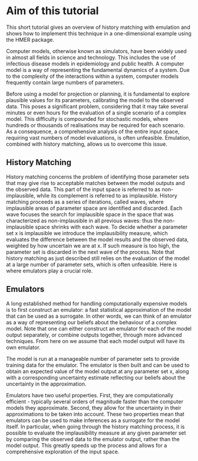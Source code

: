 # Aim of this tutorial

This short tutorial gives an overview of history matching with emulation and shows how to implement this technique in a one-dimensional example using the HMER package.

Computer models, otherwise known as simulators, have been widely used in almost all fields in science and technology. This includes the use of infectious disease models in epidemiology and public health. A computer model is a way of representing the fundamental dynamics of a system. Due to the complexity of the interactions within a system, computer models frequently contain large numbers of parameters.

Before using a model for projection or planning, it is fundamental to explore plausible values for its parameters, calibrating the model to the observed data. This poses a significant problem, considering that it may take several minutes or even hours for the evaluation of a single scenario of a complex model. This difficulty is compounded for stochastic models, where hundreds or thousands of realisations may be required for each scenario. As a consequence, a comprehensive analysis of the entire input space, requiring vast numbers of model evaluations, is often unfeasible. Emulation, combined with history matching, allows us to overcome this issue.

## History Matching
History matching concerns the problem of identifying those parameter sets that may give rise to acceptable matches between the model outputs and the observed data. This part of the input space is referred to as non-implausible, while its complement is referred to as implausible. History matching proceeds as a series of iterations, called waves, where implausible areas of parameter space are identified and discarded. Each wave focuses the search for implausible space in the space that was characterized as non-implausible in all previous waves: thus the non-implausible space shrinks with each wave. To decide whether a parameter set  x is implausible we introduce the implausibility measure, which evaluates the difference between the model results and the observed data, weighted by how uncertain we are at x. If such measure is too high, the parameter set is discarded in the next wave of the process.
Note that history matching as just described still relies on the evaluation of the model at a large number of parameter sets, which is often unfeasible. Here is where emulators play a crucial role.

## Emulators
A long established method for handling computationally expensive models is to first construct an emulator: a fast statistical approximation of the model that can be used as a surrogate. In other words, we can think of an emulator as a way of representing our beliefs about the behaviour of a complex model. Note that one can either construct an emulator for each of the model output separately, or combine outputs together, through more advanced techniques. From here on we assume that each model output will have its own emulator.

The model is run at a manageable number of parameter sets to provide training data for the emulator. The emulator is then built and can be used to obtain an expected value of the model output at any parameter set  x, along with a corresponding uncertainty estimate reflecting our beliefs about the uncertainty in the approximation.

Emulators have two useful properties. First, they are computationally efficient - typically several orders of magnitude faster than the computer models they approximate. Second, they allow for the uncertainty in their approximations to be taken into account. These two properties mean that emulators can be used to make inferences as a surrogate for the model itself. In particular, when going through the history matching process, it is possible to evaluate the implausibility measure at any given parameter set by comparing the observed data to the emulator output, rather than the model output. This greatly speeds up the process and allows for a comprehensive exploration of the input space.


